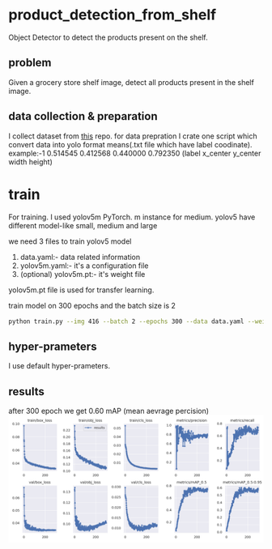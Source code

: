 # product_detection_from_shelf
Object Detector to detect the products present on the shelf.

## problem 
Given a grocery store shelf image, detect all products present in the shelf image.

## data collection & preparation
I collect dataset from [this](https://github.com/gulvarol/grocerydataset) repo.
for data prepration I crate one script which convert data into yolo format means(.txt file which have label coodinate).
example:-1 0.514545 0.412568 0.440000 0.792350 (label x_center y_center width  height)

# train
For training. I used yolov5m PyTorch. m instance for medium.
yolov5 have different model-like small, medium and large 

we need 3 files to train yolov5 model

1. data.yaml:- data related information
2. yolov5m.yaml:- it's a configuration file
3. (optional) yolov5m.pt:- it's weight file

yolov5m.pt file is used for transfer learning.

train model on 300 epochs and the batch size is 2
```bash
python train.py --img 416 --batch 2 --epochs 300 --data data.yaml --weights yolov5m.pt --cfg yolov5m.yaml
```
## hyper-prameters
 I use default hyper-prameters.

## results
after 300 epoch we get 0.60 mAP (mean aevrage percision)
![alt text](https://github.com/omkarsingh1008/product_detection_from_shelf/blob/main/model_training_files/runs/train/exp/results.png)
